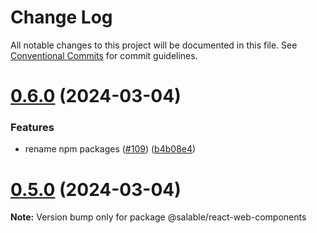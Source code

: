 # Change Log

All notable changes to this project will be documented in this file.
See [Conventional Commits](https://conventionalcommits.org) for commit guidelines.

# [0.6.0](https://github.com/Salable/Salable-Web-Components/compare/v0.3.2...v0.6.0) (2024-03-04)


### Features

* rename npm packages ([#109](https://github.com/Salable/Salable-Web-Components/issues/109)) ([b4b08e4](https://github.com/Salable/Salable-Web-Components/commit/b4b08e4982418f9c38edaa8a4371508a248052f6))





# [0.5.0](https://github.com/Salable/salable-web-components-stenciljs/compare/v0.3.2...v0.5.0) (2024-03-04)

**Note:** Version bump only for package @salable/react-web-components
